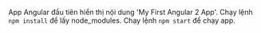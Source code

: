 ﻿App Angular đầu tiên hiển thị nội dung 'My First Angular 2 App'.
Chạy lệnh `npm install` để lấy node_modules.
Chạy lệnh `npm start` để chạy app.
